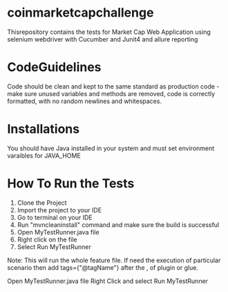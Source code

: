 # coinmarketcapchallenge
Thisrepository contains the tests for Market Cap Web Application using selenium webdriver with Cucumber and Junit4 and allure reporting

# CodeGuidelines
Code should be clean and kept to the same standard as production code - make sure unused variables and methods are removed, code is correctly formatted, with no random newlines and whitespaces. 

# Installations

You should have Java installed in your system and must set environment varaibles for JAVA_HOME

# How To Run the Tests

1. Clone the Project
2. Import the project to your IDE
3. Go to terminal on your IDE
4. Run "mvncleaninstall" command and make sure the build is successful
5. Open MyTestRunner.java file
6. Right click on the file 
7. Select Run MyTestRunner

Note:
This will run the whole feature file. If need the execution of particular scenario then
add tags={"@tagName"} after the , of plugin or glue.

Open MyTestRunner.java file
Right Click and select Run MyTestRunner


